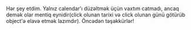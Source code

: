 Hər şey etdim. Yalnız calendar'ı düzəltmək üçün vaxtım catmadı, ancaq demək olar mentiq eynidir(click olunan tarixi və click olunan günü götürüb object'ə elavə etmək lazımdır).
Öncədən təşəkkürlər!
